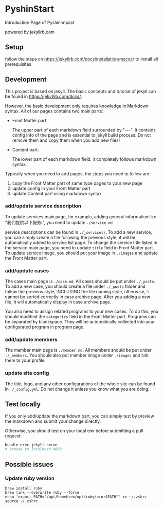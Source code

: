 # PyshinStart
Introduction Page of PyshinImpact

powered by jekyllrb.com

## Setup

follow the steps on https://jekyllrb.com/docs/installation/macos/ to install all prerequisites

## Development

This project is based on jekyll. The basic concepts and tutorial of jekyll can be found in https://jekyllrb.com/docs/.

However, the basic development only requires knowledge in Markdown syntax. All of our pages contains two main parts:
- Front Matter part:
    
    The upper part of each markdown field surrounded by "---". It contains config info of the page and is essential to jekyll build process. Do not remove them and copy them when you add new files!
- Content part:

    The lower part of each markdown field. It completely follows markdown syntax.

Typically when you need to add pages, the steps you need to follow are:

1. copy the Front Matter part of same type pages to your new page
2. update config in your Front Matter part
3. update Content part using markdown syntax

### add/update service description

To update services main page, for example, adding general information like "我们提供以下服务:", you need to update `./service.md`

service descriptions can be found in `./_services/`. To add a new service, you can simply create a file following the previous style, it will be automatically added to service list page. To change the service title listed in the service main page, you need to update `title` field in Front Matter part. To update service image, you should put your image in `./images` and update the Front Matter part.

### add/update cases

The cases main page is `./case.md`. All cases should be put under `./_posts`. To add a new case, you should create a file under `./_posts` folder and follow the previous style, INCLUDING the file naming style, otherwise, it cannot be sorted correctly in case archive page. After you adding a new file, it will automatically display in case archive page.

You also need to assign related programs to your new cases. To do this, you should modified the `categories` field in the Front Matter part. Programs can be separated by blankspace. They will be automatically collected into your configurated program in program page.

### add/update members

The member main page is `./member.md`. All members should be put under `./_members`. You should also put member image under `./images` and link them to your profile.

### update site config

The title, logo, and any other configurations of the whole site can be found in `./_config.yml`. Do not change it unless you know what you are doing.


## Test locally

If you only add/update the markdown part, you can simply test by preview the markdown and submit your change directly.

Otherwise, you should test on your local env before submitting a pull request:

```sh
bundle exec jekyll serve
# browse to localhost:4000
```

## Possible issues

### Update ruby version

```
brew install ruby
brew link --overwrite ruby --force
echo 'export PATH="/opt/homebrew/opt/ruby/bin:$PATH"' >> ~/.zshrc
source ~/.zshrc
```